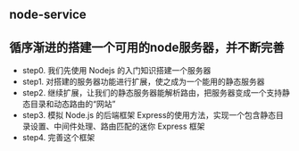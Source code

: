 ## node-service

**循序渐进的搭建一个可用的node服务器，并不断完善**
---

- step0. 我们先使用 Nodejs 的入门知识搭建一个服务器
- step1. 对搭建的服务器功能进行扩展，使之成为一个能用的静态服务器
- step2. 继续扩展，让我们的静态服务器能解析路由，把服务器变成一个支持静态目录和动态路由的“网站”
- step3. 模拟 Node.js 的后端框架 Express的使用方法，实现一个包含静态目录设置、中间件处理、路由匹配的迷你 Express 框架
- step4. 完善这个框架